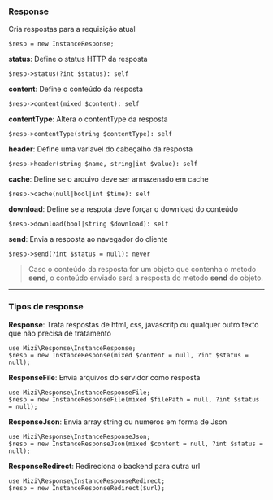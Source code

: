### Response

Cria respostas para a requisição atual

    $resp = new InstanceResponse;

**status**: Define o status HTTP da resposta
    
    $resp->status(?int $status): self

**content**: Define o conteúdo da resposta
    
    $resp->content(mixed $content): self

**contentType**: Altera o contentType da resposta
    
    $resp->contentType(string $contentType): self

**header**: Define uma variavel do cabeçalho da resposta
    
    $resp->header(string $name, string|int $value): self

**cache**: Define se o arquivo deve ser armazenado em cache

    $resp->cache(null|bool|int $time): self

**download**: Define se a respota deve forçar o download do conteúdo
    
    $resp->download(bool|string $download): self

**send**: Envia a resposta ao navegador do cliente
    
    $resp->send(?int $status = null): never
    
> Caso o conteúdo da resposta for um objeto que contenha o metodo **send**, o conteúdo enviado será a resposta do metodo **send** do objeto.

---

### Tipos de response

**Response**: Trata respostas de html, css, javascritp ou qualquer outro texto que não precisa de tratamento

    use Mizi\Response\InstanceResponse;
    $resp = new InstanceResponse(mixed $content = null, ?int $status = null);

**ResponseFile**: Envia arquivos do servidor como resposta

    use Mizi\Response\InstanceResponseFile;
    $resp = new InstanceResponseFile(mixed $filePath = null, ?int $status = null);

**ResponseJson**: Envia array string ou numeros em forma de Json

    use Mizi\Response\InstanceResponseJson;
    $resp = new InstanceResponseJson(mixed $content = null, ?int $status = null);

**ResponseRedirect**: Redireciona o backend para outra url

    use Mizi\Response\InstanceResponseRedirect;
    $resp = new InstanceResponseRedirect($url);
